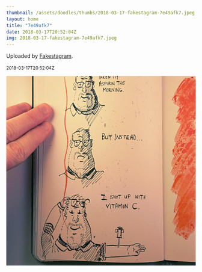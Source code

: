 ```yaml
---
thumbnail: /assets/doodles/thumbs/2018-03-17-fakestagram-7e49afk7.jpeg
layout: home
title: "7e49afk7"
date: 2018-03-17T20:52:04Z
img: 2018-03-17-fakestagram-7e49afk7.jpeg
---
```


Uploaded by [Fakestagram](https://github.com/opyate/fakestagram).

<small>2018-03-17T20:52:04Z</small>

![Uploaded by Fakestagram](2018-03-17-fakestagram-7e49afk7.jpeg)
